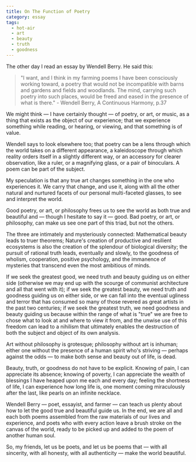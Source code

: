 ```yaml
---
title: On The Function of Poetry
category: essay
tags:
  - hot-air
  - art
  - beauty
  - truth
  - goodness
---
```




The other day I read an essay by Wendell Berry. He said this:


> "I want, and I think in my farming poems I have been consciously working toward, a poetry that would not be incompatible with barns and gardens and fields and woodlands. The mind, carrying such poetry into such places, would be freed and eased in the presence of what is there." - Wendell Berry, A Continuous Harmony, p.37

We might think — I have certainly thought — of poetry, or art, or music, as a thing that exists as the object of our experience; that we experience something while reading, or hearing, or viewing, and that something is of value.

Wendell says to look elsewhere too; that poetry can be a lens through which the world takes on a different appearance, a kaleidoscope through which reality orders itself in a slightly different way, or an accessory for clearer observation, like a ruler, or a magnifying glass, or a pair of binoculars. A poem can be part of the subject.

My speculation is that any true art changes something in the one who experiences it. We carry that change, and use it, along with all the other natural and nurtured facets of our personal multi-faceted glasses, to see and interpret the world.

Good poetry, or art, or philosophy frees us to see the world as both true and beautiful and — though I hesitate to say it — good. Bad poetry, or art, or philosophy, can make us see one part of this triad, but not the others. 

The three are intimately and mysteriously connected: Mathematical beauty leads to truer theorems; Nature's creation of productive and resilient ecosystems is also the creation of the splendour of biological diversity; the pursuit of rational truth leads, eventually and slowly, to the goodness of wholism, cooperation, positive psychology, and the immanence of mysteries that transcend even the most ambitious of minds.  

If we seek the greatest good, we need truth and beauty guiding us on either side (otherwise we may end up with the scourge of communist architecture and all that went with it); if we seek the greatest beauty, we need truth and goodness guiding us on either side, or we can fall into the eventual ugliness and terror that has consumed so many of those revered as great artists in the past two centuries; if we seek the greatest truth, we need goodness and beauty guiding us because within the range of what is "true" we are free to chose what to look at and where to view it from, and the unwise use of this freedom can lead to a nihilism that ultimately enables the destruction of both the subject and object of its own analysis.

Art without philosophy is grotesque; philosophy without art is inhuman; either one without the presence of a human spirit who's striving — perhaps against the odds — to make both sense and beauty out of life, is dead.

Beauty, truth, or goodness do not have to be explicit. Knowing of pain, I can appreciate its absence; knowing of poverty, I can appreciate the wealth of blessings I have heaped upon me each and every day; feeling the shortness of life, I can experience how long life is, one moment coming miraculously after the last, like pearls on an infinite necklace.

Wendell Berry — poet, essayist, and farmer — can teach us plenty about how to let the good true and beautiful guide us. In the end, we are all and each both poems assembled from the raw materials of our lives and experience, and poets who with every action leave a brush stroke on the canvas of the world, ready to be picked up and added to the poem of another human soul.

So, my friends, let us be poets, and let us be poems that — with all sincerity, with all honesty, with all authenticity — make the world beautiful.
